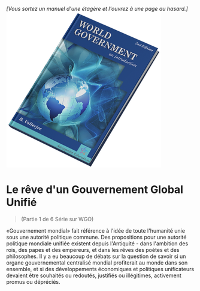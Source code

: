 *[Vous sortez un manuel d'une étagère et l'ouvrez à une page au hasard.]*  
![World Government: an Introduction](/resources/lore/textbookgov25.png)

# Le rêve d'un Gouvernement Global Unifié  

> (Partie 1 de 6 Série sur WGO)

«Gouvernement mondial» fait référence à l'idée de toute l'humanité unie sous une autorité politique commune. Des propositions pour une autorité politique mondiale unifiée existent depuis l'Antiquité - dans l'ambition des rois, des papes et des empereurs, et dans les rêves des poètes et des philosophes. Il y a eu beaucoup de débats sur la question de savoir si un organe gouvernemental centralisé mondial profiterait au monde dans son ensemble, et si des développements économiques et politiques unificateurs devaient être souhaités ou redoutés, justifiés ou illégitimes, activement promus ou dépréciés.
